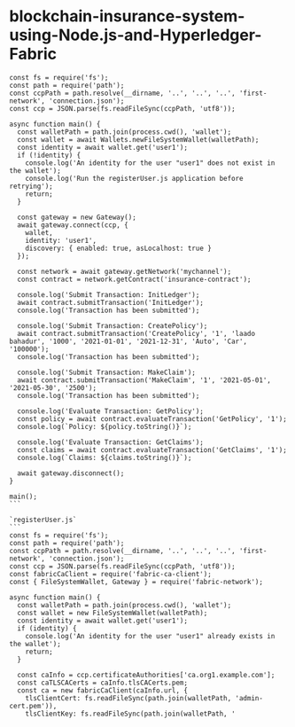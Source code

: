 # blockchain-insurance-system-using-Node.js-and-Hyperledger-Fabric
    const fs = require('fs');
    const path = require('path');
    const ccpPath = path.resolve(__dirname, '..', '..', '..', 'first-network', 'connection.json');
    const ccp = JSON.parse(fs.readFileSync(ccpPath, 'utf8'));

    async function main() {
      const walletPath = path.join(process.cwd(), 'wallet');
      const wallet = await Wallets.newFileSystemWallet(walletPath);
      const identity = await wallet.get('user1');
      if (!identity) {
        console.log('An identity for the user "user1" does not exist in the wallet');
        console.log('Run the registerUser.js application before retrying');
        return;
      }

      const gateway = new Gateway();
      await gateway.connect(ccp, {
        wallet,
        identity: 'user1',
        discovery: { enabled: true, asLocalhost: true }
      });

      const network = await gateway.getNetwork('mychannel');
      const contract = network.getContract('insurance-contract');

      console.log('Submit Transaction: InitLedger');
      await contract.submitTransaction('InitLedger');
      console.log('Transaction has been submitted');

      console.log('Submit Transaction: CreatePolicy');
      await contract.submitTransaction('CreatePolicy', '1', 'laado bahadur', '1000', '2021-01-01', '2021-12-31', 'Auto', 'Car', '100000');
      console.log('Transaction has been submitted');

      console.log('Submit Transaction: MakeClaim');
      await contract.submitTransaction('MakeClaim', '1', '2021-05-01', '2021-05-30', '2500');
      console.log('Transaction has been submitted');

      console.log('Evaluate Transaction: GetPolicy');
      const policy = await contract.evaluateTransaction('GetPolicy', '1');
      console.log(`Policy: ${policy.toString()}`);

      console.log('Evaluate Transaction: GetClaims');
      const claims = await contract.evaluateTransaction('GetClaims', '1');
      console.log(`Claims: ${claims.toString()}`);

      await gateway.disconnect();
    }

    main();
    ```

    `registerUser.js`
    ```
    const fs = require('fs');
    const path = require('path');
    const ccpPath = path.resolve(__dirname, '..', '..', '..', 'first-network', 'connection.json');
    const ccp = JSON.parse(fs.readFileSync(ccpPath, 'utf8'));
    const fabricCaClient = require('fabric-ca-client');
    const { FileSystemWallet, Gateway } = require('fabric-network');

    async function main() {
      const walletPath = path.join(process.cwd(), 'wallet');
      const wallet = new FileSystemWallet(walletPath);
      const identity = await wallet.get('user1');
      if (identity) {
        console.log('An identity for the user "user1" already exists in the wallet');
        return;
      }

      const caInfo = ccp.certificateAuthorities['ca.org1.example.com'];
      const caTLSCACerts = caInfo.tlsCACerts.pem;
      const ca = new fabricCaClient(caInfo.url, {
        tlsClientCert: fs.readFileSync(path.join(walletPath, 'admin-cert.pem')),
        tlsClientKey: fs.readFileSync(path.join(walletPath, '
